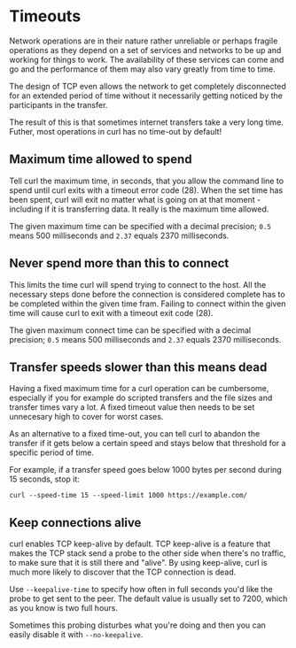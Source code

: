 # Timeouts

Network operations are in their nature rather unreliable or perhaps fragile
operations as they depend on a set of services and networks to be up and
working for things to work. The availability of these services can come and go
and the performance of them may also vary greatly from time to time.

The design of TCP even allows the network to get completely disconnected for
an extended period of time without it necessarily getting noticed by the
participants in the transfer.

The result of this is that sometimes internet transfers take a very long
time. Futher, most operations in curl has no time-out by default!

## Maximum time allowed to spend

Tell curl the maximum time, in seconds, that you allow the command line to
spend until curl exits with a timeout error code (28). When the set time has
been spent, curl will exit no matter what is going on at that moment -
including if it is transferring data. It really is the maximum time allowed.

The given maximum time can be specified with a decimal precision; `0.5` means
500 milliseconds and `2.37` equals 2370 milliseconds.

## Never spend more than this to connect

This limits the time curl will spend trying to connect to the host. All the
necessary steps done before the connection is considered complete has to be
completed within the given time fram. Failing to connect within the given time
will cause curl to exit with a timeout exit code (28).

The given maximum connect time can be specified with a decimal precision;
`0.5` means 500 milliseconds and `2.37` equals 2370 milliseconds.

## Transfer speeds slower than this means dead

Having a fixed maximum time for a curl operation can be cumbersome, especially
if you for example do scripted transfers and the file sizes and transfer times
vary a lot. A fixed timeout value then needs to be set unnecesary high to
cover for worst cases.

As an alternative to a fixed time-out, you can tell curl to abandon the
transfer if it gets below a certain speed and stays below that threshold for a
specific period of time.

For example, if a transfer speed goes below 1000 bytes per second during 15
seconds, stop it:

    curl --speed-time 15 --speed-limit 1000 https://example.com/

## Keep connections alive

curl enables TCP keep-alive by default. TCP keep-alive is a feature that makes
the TCP stack send a probe to the other side when there's no traffic, to make
sure that it is still there and "alive". By using keep-alive, curl is much
more likely to discover that the TCP connection is dead.

Use `--keepalive-time` to specify how often in full seconds you'd like the
probe to get sent to the peer. The default value is usually set to 7200, which
as you know is two full hours.

Sometimes this probing disturbes what you're doing and then you can easily
disable it with `--no-keepalive`.
